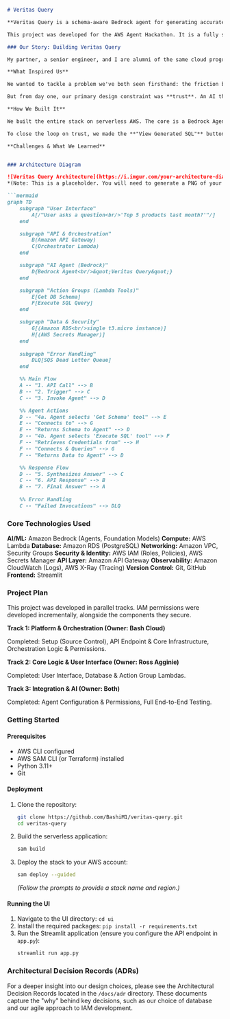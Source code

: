 ```markdown
# Veritas Query

**Veritas Query is a schema-aware Bedrock agent for generating accurate, transparent SQL from natural language.**

This project was developed for the AWS Agent Hackathon. It is a fully serverless, AI-powered analytics tool that allows non-technical users to query a relational database using plain English, with a core focus on architectural robustness, security, and user trust.

### Our Story: Building Veritas Query

My partner, a senior engineer, and I are alumni of the same cloud program. We saw the AWS Agent Hackathon as a chance to get our hands on the tech we're genuinely excited about—generative AI—and build something beyond the standard curriculum.

**What Inspired Us**

We wanted to tackle a problem we've both seen firsthand: the friction between a business user's question and an engineer's time. The whole process of ticketing and waiting for ad-hoc queries feels broken. Our goal was to build an agent that could act as a direct, natural language interface to a database.

But from day one, our primary design constraint was **trust**. An AI that gives a "magic" answer is useless in a business context. We needed to build a system whose reasoning was auditable.

**How We Built It**

We built the entire stack on serverless AWS. The core is a Bedrock Agent, but we architected it with a critical guardrail: the agent's master prompt forces it to follow a **two-step, schema-aware process**. Before it's allowed to generate a query, it *must* call a `get_schema` Lambda to get the live database structure. This grounding in the source of truth is our main defense against the model hallucinating.

To close the loop on trust, we made the **"View Generated SQL"** button a first-class feature in the UI. This was non-negotiable. It turns the tool from a black box into a glass box, making it a powerful productivity multiplier for data analysts, not a threat.

**Challenges & What We Learned**


### Architecture Diagram

![Veritas Query Architecture](https://i.imgur.com/your-architecture-diagram.png) 
*(Note: This is a placeholder. You will need to generate a PNG of your Mermaid diagram and upload it to a host like Imgur, then replace this link.)*

```mermaid
graph TD
    subgraph "User Interface"
        A[/"User asks a question<br/>'Top 5 products last month?'"/]
    end

    subgraph "API & Orchestration"
        B(Amazon API Gateway)
        C(Orchestrator Lambda)
    end

    subgraph "AI Agent (Bedrock)"
        D{Bedrock Agent<br/>&quot;Veritas Query&quot;}
    end

    subgraph "Action Groups (Lambda Tools)"
        E[Get DB Schema]
        F[Execute SQL Query]
    end

    subgraph "Data & Security"
        G[(Amazon RDS<br/>single t3.micro instance)]
        H[(AWS Secrets Manager)]
    end
    
    subgraph "Error Handling"
        DLQ[SQS Dead Letter Queue]
    end

    %% Main Flow
    A -- "1. API Call" --> B
    B -- "2. Trigger" --> C
    C -- "3. Invoke Agent" --> D

    %% Agent Actions
    D -- "4a. Agent selects 'Get Schema' tool" --> E
    E -- "Connects to" --> G
    E -- "Returns Schema to Agent" --> D
    D -- "4b. Agent selects 'Execute SQL' tool" --> F
    F -- "Retrieves Credentials from" --> H
    F -- "Connects & Queries" --> G
    F -- "Returns Data to Agent" --> D

    %% Response Flow
    D -- "5. Synthesizes Answer" --> C
    C -- "6. API Response" --> B
    B -- "7. Final Answer" --> A
    
    %% Error Handling
    C -- "Failed Invocations" --> DLQ
```

### Core Technologies Used

**AI/ML:** Amazon Bedrock (Agents, Foundation Models)
**Compute:** AWS Lambda
**Database:** Amazon RDS (PostgreSQL)
**Networking:** Amazon VPC, Security Groups
**Security & Identity:** AWS IAM (Roles, Policies), AWS Secrets Manager
**API Layer:** Amazon API Gateway
**Observability:** Amazon CloudWatch (Logs), AWS X-Ray (Tracing)
**Version Control:** Git, GitHub
**Frontend:** Streamlit

### Project Plan

This project was developed in parallel tracks. IAM permissions were developed incrementally, alongside the components they secure.

**Track 1: Platform & Orchestration (Owner: Bash Cloud)**

Completed: Setup (Source Control), API Endpoint & Core Infrastructure, Orchestration Logic & Permissions.

**Track 2: Core Logic & User Interface (Owner: Ross Agginie)**

Completed: User Interface, Database & Action Group Lambdas.

**Track 3: Integration & AI (Owner: Both)**

Completed: Agent Configuration & Permissions, Full End-to-End Testing.

### Getting Started

#### Prerequisites

*   AWS CLI configured
*   AWS SAM CLI (or Terraform) installed
*   Python 3.11+
*   Git

#### Deployment

1.  Clone the repository:
    ```bash
    git clone https://github.com/BashiM1/veritas-query.git
    cd veritas-query
    ```
2.  Build the serverless application:
    ```bash
    sam build
    ```
3.  Deploy the stack to your AWS account:
    ```bash
    sam deploy --guided
    ```
    *(Follow the prompts to provide a stack name and region.)*

#### Running the UI

1.  Navigate to the UI directory: `cd ui`
2.  Install the required packages: `pip install -r requirements.txt`
3.  Run the Streamlit application (ensure you configure the API endpoint in `app.py`):
    ```bash
    streamlit run app.py
    ```

### Architectural Decision Records (ADRs)

For a deeper insight into our design choices, please see the Architectural Decision Records located in the `/docs/adr` directory. These documents capture the "why" behind key decisions, such as our choice of database and our agile approach to IAM development.
```# veritas-query
